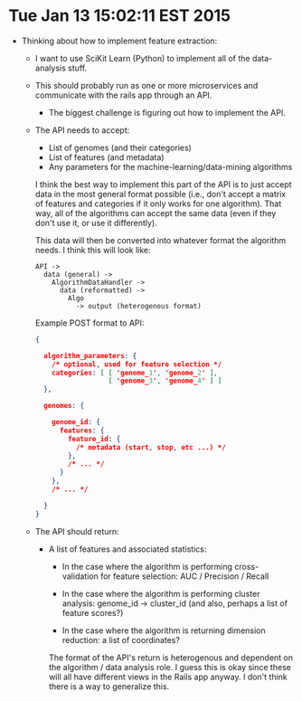 # Tue Jan 13 15:02:11 EST 2015

- Thinking about how to implement feature extraction:

  - I want to use SciKit Learn (Python) to implement all of the data-analysis
    stuff.

  - This should probably run as one or more microservices and communicate with
    the rails app through an API.

      - The biggest challenge is figuring out how to implement the API.

  - The API needs to accept:

    - List of genomes (and their categories)
    - List of features (and metadata)
    - Any parameters for the machine-learning/data-mining algorithms

    I think the best way to implement this part of the API is to just accept
    data in the most general format possible (i.e., don't accept a matrix of
    features and categories if it only works for one algorithm). That way, all
    of the algorithms can accept the same data (even if they don't use it, or
    use it differently).

    This data will then be converted into whatever format the algorithm needs. I
    think this will look like:

    ```
    API ->
      data (general) ->
        AlgorithmDataHandler ->
          data (reformatted) ->
            Algo
              -> output (heterogenous format)
    ```

    Example POST format to API:

    ```json
    {

      algorithm_parameters: {
        /* optional, used for feature selection */
        categories: [ [ 'genome_1', 'genome_2' ],
                      [ 'genome_3', 'genome_4' ] ]
      },

      genomes: {

        genome_id: {
          features: {
            feature_id: {
              /* metadata (start, stop, etc ...) */
            },
            /* ... */
          }
        },
        /* ... */

      }
    }
    ```

  - The API should return:

    - A list of features and associated statistics:

      - In the case where the algorithm is performing cross-validation for
        feature selection: AUC / Precision / Recall

      - In the case where the algorithm is performing cluster analysis:
        genome_id -> cluster_id (and also, perhaps a list of feature scores?)

      - In the case where the algorithm is returning dimension reduction: a list
        of coordinates?

      The format of the API's return is heterogenous and dependent on the
      algorithm / data analysis role. I guess this is okay since these will all
      have different views in the Rails app anyway. I don't think there is a way
      to generalize this.
